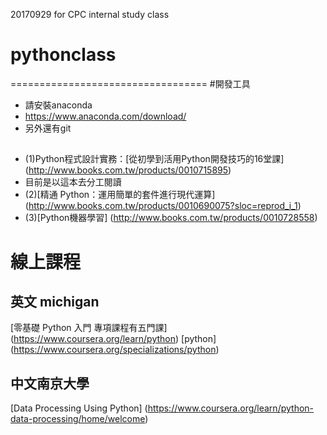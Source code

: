﻿20170929 for CPC internal study class

# pythonclass
==================================
#開發工具  
- 請安裝anaconda
- https://www.anaconda.com/download/
- 另外還有git
##
- (1)Python程式設計實務：[從初學到活用Python開發技巧的16堂課] (http://www.books.com.tw/products/0010715895)
- 目前是以這本去分工閱讀
- (2)[精通 Python：運用簡單的套件進行現代運算]
(http://www.books.com.tw/products/0010690075?sloc=reprod_i_1)
- (3)[Python機器學習]
(http://www.books.com.tw/products/0010728558)

# 線上課程
## 英文 michigan
 [零基礎 Python 入門 專項課程有五門課]
(https://www.coursera.org/learn/python)
[python]
(https://www.coursera.org/specializations/python)

## 中文南京大學
[Data Processing Using Python]
(https://www.coursera.org/learn/python-data-processing/home/welcome)
